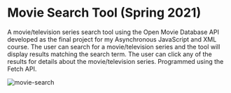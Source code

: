 # Movie Search Tool (Spring 2021)
A movie/television series search tool using the Open Movie Database API developed as the final project for my Asynchronous JavaScript and XML course.  The user can search for a movie/television series and the tool will display results matching the search term. The user can click any of the results for details about the movie/television series. Programmed using the Fetch API.

![movie-search](https://github.com/christinaforbes/movie-search/assets/72985770/e2f82826-1eae-4adc-be6d-cd57f0ffd3d9)
